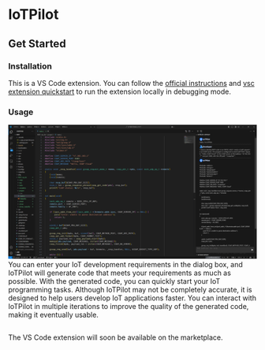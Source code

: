 # IoTPilot

## Get Started

### Installation
This is a VS Code extension. You can follow the [official instructions](https://code.visualstudio.com/api/get-started/your-first-extension) and [vsc extension quickstart](./vsc-extension-quickstart.md) to run the extension locally in debugging mode.

### Usage
![picture1](./readme_img/picture2.png)
You can enter your IoT development requirements in the dialog box, and IoTPilot will generate code that meets your requirements as much as possible.
With the generated code, you can quickly start your IoT programming tasks. Although IoTPilot may not be completely accurate, it is designed to help users develop IoT applications faster. You can interact with IoTPilot in multiple iterations to improve the quality of the generated code, making it eventually usable.

##
The VS Code extension will soon be available on the marketplace.